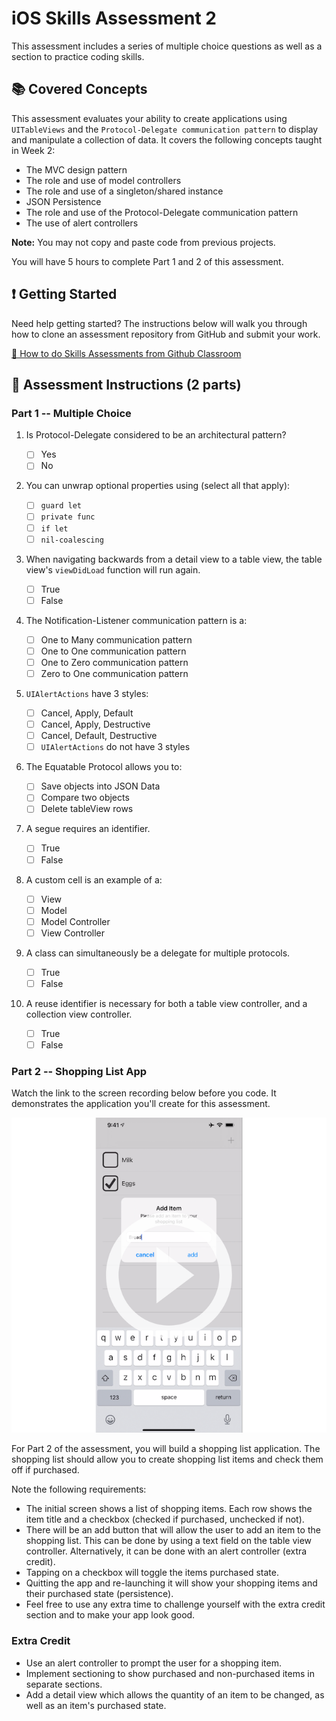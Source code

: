 # iOS Skills Assessment 2

This assessment includes a series of multiple choice questions as well
as a section to practice coding skills.

## 📚 Covered Concepts

This assessment evaluates your ability to create applications using
`UITableViews` and the `Protocol-Delegate communication pattern` to
display and manipulate a collection of data. It covers the following
concepts taught in Week 2:

- The MVC design pattern
- The role and use of model controllers
- The role and use of a singleton/shared instance
- JSON Persistence
- The role and use of the Protocol-Delegate communication pattern
- The use of alert controllers

**Note:** You may not copy and paste code from previous projects.

You will have 5 hours to complete Part 1 and 2 of this assessment.

## ❗ Getting Started

Need help getting started? The instructions below will walk
you through how to clone an assessment repository from GitHub
and submit your work.

[🔗 How to do Skills Assessments from Github Classroom](https://fellowship.hackbrightacademy.com/materials/homework/how-to-skills-github/)

## 📝 Assessment Instructions (2 parts)

### Part 1 -- Multiple Choice

1. Is Protocol-Delegate considered to be an architectural pattern?

   - [ ]  Yes
   - [ ]  No

2. You can unwrap optional properties using (select all that apply):

   - [ ]  `guard let`
   - [ ]  `private func`
   - [ ]  `if let`
   - [ ]  `nil-coalescing`

3. When navigating backwards from a detail view to a table view,
   the table view's `viewDidLoad` function will run again.

   - [ ] True
   - [ ] False

4. The Notification-Listener communication pattern is a:

   - [ ]  One to Many communication pattern
   - [ ]  One to One communication pattern
   - [ ]  One to Zero communication pattern
   - [ ]  Zero to One communication pattern

5. `UIAlertActions` have 3 styles:

   - [ ]  Cancel, Apply, Default
   - [ ]  Cancel, Apply, Destructive
   - [ ]  Cancel, Default, Destructive
   - [ ]  `UIAlertActions` do not have 3 styles

6. The Equatable Protocol allows you to:

    - [ ]  Save objects into JSON Data
    - [ ]  Compare two objects
    - [ ]  Delete tableView rows

7. A segue requires an identifier.

   - [ ]  True
   - [ ]  False

8. A custom cell is an example of a:

   - [ ]  View
   - [ ]  Model
   - [ ]  Model Controller
   - [ ]  View Controller

9. A class can simultaneously be a delegate for multiple protocols.

    - [ ]  True
    - [ ]  False

10. A reuse identifier is necessary for both a table view controller,
    and a collection view controller.

    - [ ]  True
    - [ ]  False

### Part 2 -- Shopping List App

Watch the link to the screen recording below before you code. It
demonstrates the application you'll create for this assessment.

[![Still frame of shopping list app](skills-2-video.png)](https://vimeo.com/500272857?embedded=true&source=vimeo_logo&owner=69883971)

For Part 2 of the assessment, you will build a shopping list application.
The shopping list should allow you to create shopping list items and check
them off if purchased.

Note the following requirements:

- The initial screen shows a list of shopping items. Each row shows the item
  title and a checkbox (checked if purchased, unchecked if not).
- There will be an add button that will allow the user to add an item
  to the shopping list. This can be done by using a text field on the table
  view controller. Alternatively, it can be done with an alert controller (extra
  credit).
- Tapping on a checkbox will toggle the items purchased state.
- Quitting the app and re-launching it will show your shopping items and their
  purchased state (persistence).
- Feel free to use any extra time to challenge yourself with the extra credit
  section and to make your app look good.

### Extra Credit

- Use an alert controller to prompt the user for a shopping item.
- Implement sectioning to show purchased and non-purchased items in separate
  sections.
- Add a detail view which allows the quantity of an item to be changed, as
  well as an item's purchased state.
